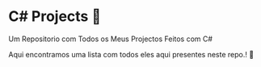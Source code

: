 # C# Projects :tada:
Um Repositorio com Todos os Meus Projectos Feitos com C#

Aqui encontramos uma lista com todos eles aqui presentes neste repo.! :rocket:
